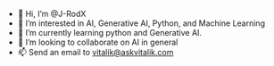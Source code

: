 - 👋 Hi, I’m @J-RodX
- 👀 I’m interested in AI, Generative AI, Python, and Machine Learning
- 🌱 I’m currently learning python and Generative AI.
- 💞️ I’m looking to collaborate on AI in general
- 📫 Send an email to vitalik@askvitalik.com

<!---
J-RodX/J-RodX is a ✨ special ✨ repository because its `README.md` (this file) appears on your GitHub profile.
You can click the Preview link to take a look at your changes.
--->
